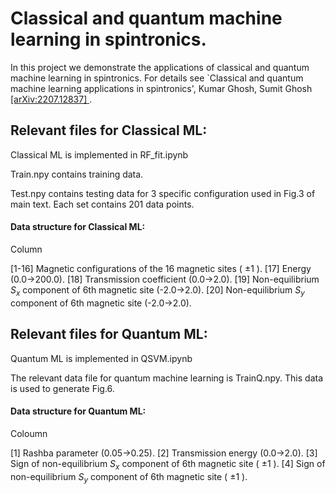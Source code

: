 # Classical and quantum machine learning in spintronics.
In this project we demonstrate the applications of classical and quantum machine learning in spintronics. For details see `Classical and quantum machine learning applications in spintronics', Kumar Ghosh, Sumit Ghosh[ [arXiv:2207.12837] ](https://arxiv.org/abs/2207.12837).



## Relevant files for Classical ML:

Classical ML is implemented in RF_fit.ipynb

Train.npy contains training data.

Test.npy contains testing data for 3 specific configuration used in Fig.3 of main text. Each set contains 201 data points.

#### Data structure for Classical ML:

Column

[1-16] Magnetic configurations of the 16 magnetic sites ( $\pm1$ ).
  [17] Energy (0.0->200.0).
  [18] Transmission coefficient (0.0->2.0).
  [19] Non-equilibrium $S_x$ component of 6th magnetic site (-2.0->2.0).
  [20] Non-equilibrium $S_y$ component of 6th magnetic site (-2.0->2.0).


## Relevant files for Quantum ML:

Quantum ML is implemented in QSVM.ipynb

The relevant data file for quantum machine learning is TrainQ.npy. This data is used to generate Fig.6.

#### Data structure for Quantum ML:

Coloumn 

[1] Rashba parameter (0.05->0.25).
[2] Transmission energy (0.0->2.0).
[3] Sign of non-equilibrium $S_x$ component of 6th magnetic site ( $\pm1$ ).
[4] Sign of non-equilibrium $S_y$ component of 6th magnetic site ( $\pm1$ ).
